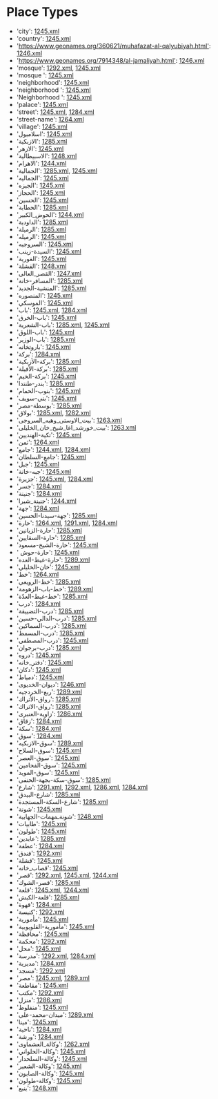 # Place Types
 * 'city'‎: [1245.xml](/Project-Cairo-Urban-News/CairoUrbanNews/blob/master/articles/arabic/1245.xml)
 * 'country'‎: [1245.xml](/Project-Cairo-Urban-News/CairoUrbanNews/blob/master/articles/arabic/1245.xml)
 * 'https://www.geonames.org/360621/muhafazat-al-qalyubiyah.html'‎: [1246.xml](/Project-Cairo-Urban-News/CairoUrbanNews/blob/master/articles/arabic/1246.xml)
 * 'https://www.geonames.org/7914348/al-jamaliyah.html'‎: [1246.xml](/Project-Cairo-Urban-News/CairoUrbanNews/blob/master/articles/arabic/1246.xml)
 * 'mosque'‎: [1292.xml](/Project-Cairo-Urban-News/CairoUrbanNews/blob/master/articles/arabic/1292.xml), [1245.xml](/Project-Cairo-Urban-News/CairoUrbanNews/blob/master/articles/arabic/1245.xml)
 * 'mosque '‎: [1245.xml](/Project-Cairo-Urban-News/CairoUrbanNews/blob/master/articles/arabic/1245.xml)
 * 'neighborhood'‎: [1245.xml](/Project-Cairo-Urban-News/CairoUrbanNews/blob/master/articles/arabic/1245.xml)
 * 'neighborhood '‎: [1245.xml](/Project-Cairo-Urban-News/CairoUrbanNews/blob/master/articles/arabic/1245.xml)
 * 'Neighborhood '‎: [1245.xml](/Project-Cairo-Urban-News/CairoUrbanNews/blob/master/articles/arabic/1245.xml)
 * 'palace'‎: [1245.xml](/Project-Cairo-Urban-News/CairoUrbanNews/blob/master/articles/arabic/1245.xml)
 * 'street'‎: [1245.xml](/Project-Cairo-Urban-News/CairoUrbanNews/blob/master/articles/arabic/1245.xml), [1284.xml](/Project-Cairo-Urban-News/CairoUrbanNews/blob/master/articles/arabic/1284.xml)
 * 'street-name'‎: [1264.xml](/Project-Cairo-Urban-News/CairoUrbanNews/blob/master/articles/arabic/1264.xml)
 * 'village'‎: [1245.xml](/Project-Cairo-Urban-News/CairoUrbanNews/blob/master/articles/arabic/1245.xml)
 * 'اسلامبول'‎: [1245.xml](/Project-Cairo-Urban-News/CairoUrbanNews/blob/master/articles/arabic/1245.xml)
 * 'الازبكية'‎: [1285.xml](/Project-Cairo-Urban-News/CairoUrbanNews/blob/master/articles/arabic/1285.xml)
 * 'الازهر'‎: [1245.xml](/Project-Cairo-Urban-News/CairoUrbanNews/blob/master/articles/arabic/1245.xml)
 * 'الاسبيطالية'‎: [1248.xml](/Project-Cairo-Urban-News/CairoUrbanNews/blob/master/articles/arabic/1248.xml)
 * 'الاهرام'‎: [1244.xml](/Project-Cairo-Urban-News/CairoUrbanNews/blob/master/articles/arabic/1244.xml)
 * 'الجمالية'‎: [1285.xml](/Project-Cairo-Urban-News/CairoUrbanNews/blob/master/articles/arabic/1285.xml), [1245.xml](/Project-Cairo-Urban-News/CairoUrbanNews/blob/master/articles/arabic/1245.xml)
 * 'الجماليه'‎: [1245.xml](/Project-Cairo-Urban-News/CairoUrbanNews/blob/master/articles/arabic/1245.xml)
 * 'الجيزه'‎: [1245.xml](/Project-Cairo-Urban-News/CairoUrbanNews/blob/master/articles/arabic/1245.xml)
 * 'الحجاز'‎: [1245.xml](/Project-Cairo-Urban-News/CairoUrbanNews/blob/master/articles/arabic/1245.xml)
 * 'الحسين'‎: [1245.xml](/Project-Cairo-Urban-News/CairoUrbanNews/blob/master/articles/arabic/1245.xml)
 * 'الحطابة'‎: [1285.xml](/Project-Cairo-Urban-News/CairoUrbanNews/blob/master/articles/arabic/1285.xml)
 * 'الحوض_الكبير'‎: [1244.xml](/Project-Cairo-Urban-News/CairoUrbanNews/blob/master/articles/arabic/1244.xml)
 * 'الداودية'‎: [1285.xml](/Project-Cairo-Urban-News/CairoUrbanNews/blob/master/articles/arabic/1285.xml)
 * 'الرميلة'‎: [1285.xml](/Project-Cairo-Urban-News/CairoUrbanNews/blob/master/articles/arabic/1285.xml)
 * 'الرميله'‎: [1245.xml](/Project-Cairo-Urban-News/CairoUrbanNews/blob/master/articles/arabic/1245.xml)
 * 'السروجيه'‎: [1245.xml](/Project-Cairo-Urban-News/CairoUrbanNews/blob/master/articles/arabic/1245.xml)
 * 'السيدة-زينب'‎: [1245.xml](/Project-Cairo-Urban-News/CairoUrbanNews/blob/master/articles/arabic/1245.xml)
 * 'الغورية'‎: [1245.xml](/Project-Cairo-Urban-News/CairoUrbanNews/blob/master/articles/arabic/1245.xml)
 * 'القشلة'‎: [1248.xml](/Project-Cairo-Urban-News/CairoUrbanNews/blob/master/articles/arabic/1248.xml)
 * 'القصر_العالى'‎: [1247.xml](/Project-Cairo-Urban-News/CairoUrbanNews/blob/master/articles/arabic/1247.xml)
 * 'المسافر-خانة'‎: [1285.xml](/Project-Cairo-Urban-News/CairoUrbanNews/blob/master/articles/arabic/1285.xml)
 * 'المنشية-الجديد'‎: [1285.xml](/Project-Cairo-Urban-News/CairoUrbanNews/blob/master/articles/arabic/1285.xml)
 * 'المنصوره'‎: [1245.xml](/Project-Cairo-Urban-News/CairoUrbanNews/blob/master/articles/arabic/1245.xml)
 * 'الموسكي'‎: [1245.xml](/Project-Cairo-Urban-News/CairoUrbanNews/blob/master/articles/arabic/1245.xml)
 * 'باب'‎: [1245.xml](/Project-Cairo-Urban-News/CairoUrbanNews/blob/master/articles/arabic/1245.xml), [1284.xml](/Project-Cairo-Urban-News/CairoUrbanNews/blob/master/articles/arabic/1284.xml)
 * 'باب-الخرق'‎: [1245.xml](/Project-Cairo-Urban-News/CairoUrbanNews/blob/master/articles/arabic/1245.xml)
 * 'باب-الشعرية'‎: [1285.xml](/Project-Cairo-Urban-News/CairoUrbanNews/blob/master/articles/arabic/1285.xml), [1245.xml](/Project-Cairo-Urban-News/CairoUrbanNews/blob/master/articles/arabic/1245.xml)
 * 'باب-اللوق'‎: [1245.xml](/Project-Cairo-Urban-News/CairoUrbanNews/blob/master/articles/arabic/1245.xml)
 * 'باب-الوزير'‎: [1285.xml](/Project-Cairo-Urban-News/CairoUrbanNews/blob/master/articles/arabic/1285.xml)
 * 'باروتخانه'‎: [1245.xml](/Project-Cairo-Urban-News/CairoUrbanNews/blob/master/articles/arabic/1245.xml)
 * 'بركة'‎: [1284.xml](/Project-Cairo-Urban-News/CairoUrbanNews/blob/master/articles/arabic/1284.xml)
 * 'بركة-الأزبكية'‎: [1285.xml](/Project-Cairo-Urban-News/CairoUrbanNews/blob/master/articles/arabic/1285.xml)
 * 'بركة-الأفيلة'‎: [1285.xml](/Project-Cairo-Urban-News/CairoUrbanNews/blob/master/articles/arabic/1285.xml)
 * 'بركة-الخيم'‎: [1245.xml](/Project-Cairo-Urban-News/CairoUrbanNews/blob/master/articles/arabic/1245.xml)
 * 'بندر-طنتدا'‎: [1285.xml](/Project-Cairo-Urban-News/CairoUrbanNews/blob/master/articles/arabic/1285.xml)
 * 'بنوب-الحمام'‎: [1245.xml](/Project-Cairo-Urban-News/CairoUrbanNews/blob/master/articles/arabic/1245.xml)
 * 'بني-سويف'‎: [1245.xml](/Project-Cairo-Urban-News/CairoUrbanNews/blob/master/articles/arabic/1245.xml)
 * 'بوسطة-مصر'‎: [1285.xml](/Project-Cairo-Urban-News/CairoUrbanNews/blob/master/articles/arabic/1285.xml)
 * 'بولاق'‎: [1285.xml](/Project-Cairo-Urban-News/CairoUrbanNews/blob/master/articles/arabic/1285.xml), [1282.xml](/Project-Cairo-Urban-News/CairoUrbanNews/blob/master/articles/arabic/1282.xml)
 * 'بيت_الاوستى_وهبه_السروجى'‎: [1263.xml](/Project-Cairo-Urban-News/CairoUrbanNews/blob/master/articles/arabic/1263.xml)
 * 'بيت_خورشد_اغا_شيخ_خان_الخليلى'‎: [1263.xml](/Project-Cairo-Urban-News/CairoUrbanNews/blob/master/articles/arabic/1263.xml)
 * 'تكية-الهنديين'‎: [1245.xml](/Project-Cairo-Urban-News/CairoUrbanNews/blob/master/articles/arabic/1245.xml)
 * 'ثمن'‎: [1264.xml](/Project-Cairo-Urban-News/CairoUrbanNews/blob/master/articles/arabic/1264.xml)
 * 'جامع'‎: [1244.xml](/Project-Cairo-Urban-News/CairoUrbanNews/blob/master/articles/arabic/1244.xml), [1284.xml](/Project-Cairo-Urban-News/CairoUrbanNews/blob/master/articles/arabic/1284.xml)
 * 'جامع-السلطان'‎: [1245.xml](/Project-Cairo-Urban-News/CairoUrbanNews/blob/master/articles/arabic/1245.xml)
 * 'جبل'‎: [1245.xml](/Project-Cairo-Urban-News/CairoUrbanNews/blob/master/articles/arabic/1245.xml)
 * 'جبه-خانة'‎: [1245.xml](/Project-Cairo-Urban-News/CairoUrbanNews/blob/master/articles/arabic/1245.xml)
 * 'جزيرة'‎: [1245.xml](/Project-Cairo-Urban-News/CairoUrbanNews/blob/master/articles/arabic/1245.xml), [1284.xml](/Project-Cairo-Urban-News/CairoUrbanNews/blob/master/articles/arabic/1284.xml)
 * 'جسر'‎: [1284.xml](/Project-Cairo-Urban-News/CairoUrbanNews/blob/master/articles/arabic/1284.xml)
 * 'جنينة'‎: [1284.xml](/Project-Cairo-Urban-News/CairoUrbanNews/blob/master/articles/arabic/1284.xml)
 * 'جنينة_شبرا'‎: [1244.xml](/Project-Cairo-Urban-News/CairoUrbanNews/blob/master/articles/arabic/1244.xml)
 * 'جهة'‎: [1284.xml](/Project-Cairo-Urban-News/CairoUrbanNews/blob/master/articles/arabic/1284.xml)
 * 'جهة-سيدنا-الحسين'‎: [1285.xml](/Project-Cairo-Urban-News/CairoUrbanNews/blob/master/articles/arabic/1285.xml)
 * 'حارة'‎: [1264.xml](/Project-Cairo-Urban-News/CairoUrbanNews/blob/master/articles/arabic/1264.xml), [1291.xml](/Project-Cairo-Urban-News/CairoUrbanNews/blob/master/articles/arabic/1291.xml), [1284.xml](/Project-Cairo-Urban-News/CairoUrbanNews/blob/master/articles/arabic/1284.xml)
 * 'حارة-الزيانين'‎: [1285.xml](/Project-Cairo-Urban-News/CairoUrbanNews/blob/master/articles/arabic/1285.xml)
 * 'حارة-السقايين'‎: [1285.xml](/Project-Cairo-Urban-News/CairoUrbanNews/blob/master/articles/arabic/1285.xml)
 * 'حارة-الشيخ-مسعود'‎: [1245.xml](/Project-Cairo-Urban-News/CairoUrbanNews/blob/master/articles/arabic/1245.xml)
 * ' حارة-حوش'‎: [1245.xml](/Project-Cairo-Urban-News/CairoUrbanNews/blob/master/articles/arabic/1245.xml)
 * 'حارة-غيط-العده'‎: [1289.xml](/Project-Cairo-Urban-News/CairoUrbanNews/blob/master/articles/arabic/1289.xml)
 * 'خان-الخليلي'‎: [1245.xml](/Project-Cairo-Urban-News/CairoUrbanNews/blob/master/articles/arabic/1245.xml)
 * 'خط'‎: [1264.xml](/Project-Cairo-Urban-News/CairoUrbanNews/blob/master/articles/arabic/1264.xml)
 * 'خط-الرويعي'‎: [1285.xml](/Project-Cairo-Urban-News/CairoUrbanNews/blob/master/articles/arabic/1285.xml)
 * 'خط-باب-الزهومة'‎: [1289.xml](/Project-Cairo-Urban-News/CairoUrbanNews/blob/master/articles/arabic/1289.xml)
 * 'خط-غيط-العدّة'‎: [1285.xml](/Project-Cairo-Urban-News/CairoUrbanNews/blob/master/articles/arabic/1285.xml)
 * 'درب'‎: [1284.xml](/Project-Cairo-Urban-News/CairoUrbanNews/blob/master/articles/arabic/1284.xml)
 * 'درب-التضييقة'‎: [1285.xml](/Project-Cairo-Urban-News/CairoUrbanNews/blob/master/articles/arabic/1285.xml)
 * 'درب-الدالي-حسين'‎: [1285.xml](/Project-Cairo-Urban-News/CairoUrbanNews/blob/master/articles/arabic/1285.xml)
 * 'درب-السماكين'‎: [1285.xml](/Project-Cairo-Urban-News/CairoUrbanNews/blob/master/articles/arabic/1285.xml)
 * 'درب-المسمط'‎: [1285.xml](/Project-Cairo-Urban-News/CairoUrbanNews/blob/master/articles/arabic/1285.xml)
 * 'درب-المصطفى'‎: [1245.xml](/Project-Cairo-Urban-News/CairoUrbanNews/blob/master/articles/arabic/1245.xml)
 * 'درب-برجوان'‎: [1285.xml](/Project-Cairo-Urban-News/CairoUrbanNews/blob/master/articles/arabic/1285.xml)
 * 'دروه'‎: [1245.xml](/Project-Cairo-Urban-News/CairoUrbanNews/blob/master/articles/arabic/1245.xml)
 * 'دفتر_خانه'‎: [1245.xml](/Project-Cairo-Urban-News/CairoUrbanNews/blob/master/articles/arabic/1245.xml)
 * 'دكان'‎: [1245.xml](/Project-Cairo-Urban-News/CairoUrbanNews/blob/master/articles/arabic/1245.xml)
 * 'دمياط'‎: [1245.xml](/Project-Cairo-Urban-News/CairoUrbanNews/blob/master/articles/arabic/1245.xml)
 * 'ديوان-الخديوى'‎: [1246.xml](/Project-Cairo-Urban-News/CairoUrbanNews/blob/master/articles/arabic/1246.xml)
 * 'ربع-الخردجيه'‎: [1289.xml](/Project-Cairo-Urban-News/CairoUrbanNews/blob/master/articles/arabic/1289.xml)
 * 'رواق-الأتراك'‎: [1285.xml](/Project-Cairo-Urban-News/CairoUrbanNews/blob/master/articles/arabic/1285.xml)
 * 'رواق-الاتراك'‎: [1285.xml](/Project-Cairo-Urban-News/CairoUrbanNews/blob/master/articles/arabic/1285.xml)
 * 'زاوية-العنبرى'‎: [1286.xml](/Project-Cairo-Urban-News/CairoUrbanNews/blob/master/articles/arabic/1286.xml)
 * 'زقاق'‎: [1284.xml](/Project-Cairo-Urban-News/CairoUrbanNews/blob/master/articles/arabic/1284.xml)
 * 'سكة'‎: [1284.xml](/Project-Cairo-Urban-News/CairoUrbanNews/blob/master/articles/arabic/1284.xml)
 * 'سوق'‎: [1284.xml](/Project-Cairo-Urban-News/CairoUrbanNews/blob/master/articles/arabic/1284.xml)
 * 'سوق-الازبكيه'‎: [1289.xml](/Project-Cairo-Urban-News/CairoUrbanNews/blob/master/articles/arabic/1289.xml)
 * 'سوق-السلاح'‎: [1245.xml](/Project-Cairo-Urban-News/CairoUrbanNews/blob/master/articles/arabic/1245.xml)
 * 'سوق-العصر'‎: [1245.xml](/Project-Cairo-Urban-News/CairoUrbanNews/blob/master/articles/arabic/1245.xml)
 * 'سوق-الفحامين'‎: [1245.xml](/Project-Cairo-Urban-News/CairoUrbanNews/blob/master/articles/arabic/1245.xml)
 * 'سوق-المويد'‎: [1245.xml](/Project-Cairo-Urban-News/CairoUrbanNews/blob/master/articles/arabic/1245.xml)
 * 'سوق-سكة-بجهة-الحنفي'‎: [1285.xml](/Project-Cairo-Urban-News/CairoUrbanNews/blob/master/articles/arabic/1285.xml)
 * 'شارع'‎: [1291.xml](/Project-Cairo-Urban-News/CairoUrbanNews/blob/master/articles/arabic/1291.xml), [1292.xml](/Project-Cairo-Urban-News/CairoUrbanNews/blob/master/articles/arabic/1292.xml), [1286.xml](/Project-Cairo-Urban-News/CairoUrbanNews/blob/master/articles/arabic/1286.xml), [1284.xml](/Project-Cairo-Urban-News/CairoUrbanNews/blob/master/articles/arabic/1284.xml)
 * 'شارع-البيدق'‎: [1285.xml](/Project-Cairo-Urban-News/CairoUrbanNews/blob/master/articles/arabic/1285.xml)
 * 'شارع-السكة-المستجدة'‎: [1285.xml](/Project-Cairo-Urban-News/CairoUrbanNews/blob/master/articles/arabic/1285.xml)
 * 'شونة'‎: [1245.xml](/Project-Cairo-Urban-News/CairoUrbanNews/blob/master/articles/arabic/1245.xml)
 * 'شونةـمهمات-الجهابية'‎: [1248.xml](/Project-Cairo-Urban-News/CairoUrbanNews/blob/master/articles/arabic/1248.xml)
 * 'طابيات'‎: [1245.xml](/Project-Cairo-Urban-News/CairoUrbanNews/blob/master/articles/arabic/1245.xml)
 * 'طولون'‎: [1245.xml](/Project-Cairo-Urban-News/CairoUrbanNews/blob/master/articles/arabic/1245.xml)
 * 'عابدين'‎: [1285.xml](/Project-Cairo-Urban-News/CairoUrbanNews/blob/master/articles/arabic/1285.xml)
 * 'عطفة'‎: [1284.xml](/Project-Cairo-Urban-News/CairoUrbanNews/blob/master/articles/arabic/1284.xml)
 * 'فندق'‎: [1292.xml](/Project-Cairo-Urban-News/CairoUrbanNews/blob/master/articles/arabic/1292.xml)
 * 'قشلة'‎: [1245.xml](/Project-Cairo-Urban-News/CairoUrbanNews/blob/master/articles/arabic/1245.xml)
 * 'قصاب_خانه'‎: [1245.xml](/Project-Cairo-Urban-News/CairoUrbanNews/blob/master/articles/arabic/1245.xml)
 * 'قصر'‎: [1292.xml](/Project-Cairo-Urban-News/CairoUrbanNews/blob/master/articles/arabic/1292.xml), [1245.xml](/Project-Cairo-Urban-News/CairoUrbanNews/blob/master/articles/arabic/1245.xml), [1244.xml](/Project-Cairo-Urban-News/CairoUrbanNews/blob/master/articles/arabic/1244.xml)
 * 'قصر-الشوك'‎: [1285.xml](/Project-Cairo-Urban-News/CairoUrbanNews/blob/master/articles/arabic/1285.xml)
 * 'قلعة'‎: [1245.xml](/Project-Cairo-Urban-News/CairoUrbanNews/blob/master/articles/arabic/1245.xml), [1244.xml](/Project-Cairo-Urban-News/CairoUrbanNews/blob/master/articles/arabic/1244.xml)
 * 'قلعة-الكبش'‎: [1285.xml](/Project-Cairo-Urban-News/CairoUrbanNews/blob/master/articles/arabic/1285.xml)
 * 'قهوة'‎: [1284.xml](/Project-Cairo-Urban-News/CairoUrbanNews/blob/master/articles/arabic/1284.xml)
 * 'كنيسة'‎: [1292.xml](/Project-Cairo-Urban-News/CairoUrbanNews/blob/master/articles/arabic/1292.xml)
 * 'مأمورية'‎: [1245.xml](/Project-Cairo-Urban-News/CairoUrbanNews/blob/master/articles/arabic/1245.xml)
 * 'مأمورية-القلويوبية'‎: [1245.xml](/Project-Cairo-Urban-News/CairoUrbanNews/blob/master/articles/arabic/1245.xml)
 * 'محافظة'‎: [1245.xml](/Project-Cairo-Urban-News/CairoUrbanNews/blob/master/articles/arabic/1245.xml)
 * 'محكمة'‎: [1292.xml](/Project-Cairo-Urban-News/CairoUrbanNews/blob/master/articles/arabic/1292.xml)
 * 'محل'‎: [1245.xml](/Project-Cairo-Urban-News/CairoUrbanNews/blob/master/articles/arabic/1245.xml)
 * 'مدرسة'‎: [1292.xml](/Project-Cairo-Urban-News/CairoUrbanNews/blob/master/articles/arabic/1292.xml), [1284.xml](/Project-Cairo-Urban-News/CairoUrbanNews/blob/master/articles/arabic/1284.xml)
 * 'مديرية'‎: [1284.xml](/Project-Cairo-Urban-News/CairoUrbanNews/blob/master/articles/arabic/1284.xml)
 * 'مسجد'‎: [1292.xml](/Project-Cairo-Urban-News/CairoUrbanNews/blob/master/articles/arabic/1292.xml)
 * 'مصر'‎: [1245.xml](/Project-Cairo-Urban-News/CairoUrbanNews/blob/master/articles/arabic/1245.xml), [1289.xml](/Project-Cairo-Urban-News/CairoUrbanNews/blob/master/articles/arabic/1289.xml)
 * 'مقاطعة'‎: [1245.xml](/Project-Cairo-Urban-News/CairoUrbanNews/blob/master/articles/arabic/1245.xml)
 * 'مكتب'‎: [1292.xml](/Project-Cairo-Urban-News/CairoUrbanNews/blob/master/articles/arabic/1292.xml)
 * 'منزل'‎: [1286.xml](/Project-Cairo-Urban-News/CairoUrbanNews/blob/master/articles/arabic/1286.xml)
 * 'منفلوط'‎: [1245.xml](/Project-Cairo-Urban-News/CairoUrbanNews/blob/master/articles/arabic/1245.xml)
 * 'ميدان-محمد-علي'‎: [1289.xml](/Project-Cairo-Urban-News/CairoUrbanNews/blob/master/articles/arabic/1289.xml)
 * 'مينا'‎: [1245.xml](/Project-Cairo-Urban-News/CairoUrbanNews/blob/master/articles/arabic/1245.xml)
 * 'ناحية'‎: [1284.xml](/Project-Cairo-Urban-News/CairoUrbanNews/blob/master/articles/arabic/1284.xml)
 * 'ورشة'‎: [1284.xml](/Project-Cairo-Urban-News/CairoUrbanNews/blob/master/articles/arabic/1284.xml)
 * 'وكالة_العشماوى'‎: [1262.xml](/Project-Cairo-Urban-News/CairoUrbanNews/blob/master/articles/arabic/1262.xml)
 * 'وكالة-الحلواني'‎: [1245.xml](/Project-Cairo-Urban-News/CairoUrbanNews/blob/master/articles/arabic/1245.xml)
 * 'وكالة-السلحدار'‎: [1245.xml](/Project-Cairo-Urban-News/CairoUrbanNews/blob/master/articles/arabic/1245.xml)
 * 'وكالة-الشعير'‎: [1245.xml](/Project-Cairo-Urban-News/CairoUrbanNews/blob/master/articles/arabic/1245.xml)
 * 'وكالة-الصابون'‎: [1245.xml](/Project-Cairo-Urban-News/CairoUrbanNews/blob/master/articles/arabic/1245.xml)
 * 'وكالة-طولون'‎: [1245.xml](/Project-Cairo-Urban-News/CairoUrbanNews/blob/master/articles/arabic/1245.xml)
 * 'ينبع'‎: [1248.xml](/Project-Cairo-Urban-News/CairoUrbanNews/blob/master/articles/arabic/1248.xml)
